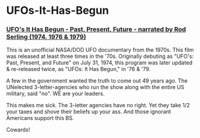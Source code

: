 # UFOs-It-Has-Begun

<h3><a href="https://youtu.be/6CJdUA8LQg0">UFO's It Has Begun - Past, Present, Future - narrated by Rod Serling (1974, 1976 & 1979)</a></h3>

<p>This is an unofficial NASA/DOD UFO documentary from the 1970s. This film was released at least three 
times in the '70s. Originally debuting as "UFO's: Past, Present, and Future" on July 31, 1974, this 
program was later updated & re-released twice, as "UFOs: It Has Begun," in '76 & '79.</p>
<p>A few in the government wanted the truth to come out 49 years ago.  The UNelected 3-letter-agencies
who run the show along with the entire US military, said "no". WE are your leaders.</p>
<p>This makes me sick. The 3-letter agencies have no right. Yet they take 1/2 your taxes
and shove their beliefs up your ass. And those ignorant Americans support this BS.</p>
<p>Cowards!</p>

